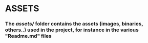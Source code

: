 # ASSETS

### The _assets/_ folder contains the assets (images, binaries, others..) used in the project, for instance in the various "Readme.md" files
